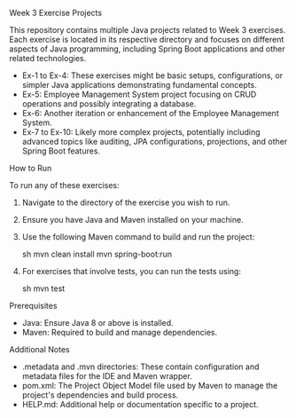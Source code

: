  Week 3 Exercise Projects

This repository contains multiple Java projects related to Week 3 exercises. Each exercise is located in its respective directory and focuses on different aspects of Java programming, including Spring Boot applications and other related technologies.

- Ex-1 to Ex-4: These exercises might be basic setups, configurations, or simpler Java applications demonstrating fundamental concepts.
- Ex-5: Employee Management System project focusing on CRUD operations and possibly integrating a database.
- Ex-6: Another iteration or enhancement of the Employee Management System.
- Ex-7 to Ex-10: Likely more complex projects, potentially including advanced topics like auditing, JPA configurations, projections, and other Spring Boot features.

 How to Run

To run any of these exercises:

1. Navigate to the directory of the exercise you wish to run.
2. Ensure you have Java and Maven installed on your machine.
3. Use the following Maven command to build and run the project:

   sh
   mvn clean install
   mvn spring-boot:run
   
4. For exercises that involve tests, you can run the tests using:

   sh
   mvn test
   

 Prerequisites

- Java: Ensure Java 8 or above is installed.
- Maven: Required to build and manage dependencies.

 Additional Notes

- .metadata and .mvn directories: These contain configuration and metadata files for the IDE and Maven wrapper.
- pom.xml: The Project Object Model file used by Maven to manage the project's dependencies and build process.
- HELP.md: Additional help or documentation specific to a project.
